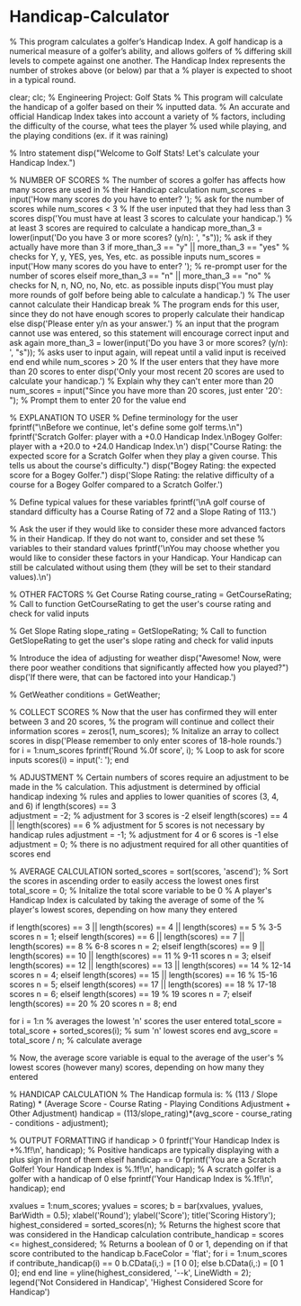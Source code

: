 # Handicap-Calculator
% This program calculates a golfer’s Handicap Index. A golf handicap is a numerical measure of a golfer’s ability, and allows golfers of 
% differing skill levels to compete against one another. The Handicap Index represents the number of strokes above (or below) par that a 
% player is expected to shoot in a typical round.


clear; clc;
% Engineering Project: Golf Stats
% This program will calculate the handicap of a golfer based on their
% inputted data.
% An accurate and official Handicap Index takes into account a variety of
% factors, including the difficulty of the course, what tees the player
% used while playing, and the playing conditions (ex. if it was raining)

% Intro statement
disp("Welcome to Golf Stats! Let's calculate your Handicap Index.")

% NUMBER OF SCORES
% The number of scores a golfer has affects how many scores are used in
% their Handicap calculation
num_scores = input('How many scores do you have to enter? '); % ask for the number of scores
while num_scores < 3        % If the user inputed that they had less than 3 scores
    disp('You must have at least 3 scores to calculate your handicap.') % at least 3 scores are required to calculate a handicap
    more_than_3 = lower(input('Do you have 3 or more scores? (y/n): ', "s")); % ask if they actually have more than 3
    if more_than_3 == "y" || more_than_3 == "yes"    % checks for Y, y, YES, yes, Yes, etc. as possible inputs
        num_scores = input('How many scores do you have to enter? '); % re-prompt user for the number of scores
    elseif more_than_3 == "n" || more_than_3 == "no" % checks for N, n, NO, no, No, etc. as possible inputs
        disp('You must play more rounds of golf before being able to calculate a handicap.')    % The user cannot calculate their Handicap
        break   % The program ends for this user, since they do not have enough scores to properly calculate their handicap
    else
        disp('Please enter y/n as your answer.') % an input that the program cannot use was entered, so this statement will encourage correct input and ask again
        more_than_3 = lower(input('Do you have 3 or more scores? (y/n): ', "s"));   % asks user to input again, will repeat until a valid input is received
    end
end
while num_scores > 20       % If the user enters that they have more than 20 scores to enter
    disp('Only your most recent 20 scores are used to calculate your handicap.') % Explain why they can't enter more than 20
    num_scores = input("Since you have more than 20 scores, just enter '20': "); % Prompt them to enter 20 for the value
end

% EXPLANATION TO USER
% Define terminology for the user
fprintf("\nBefore we continue, let's define some golf terms.\n")
fprintf('Scratch Golfer: player with a +0.0 Handicap Index.\nBogey Golfer: player with a +20.0 to +24.0 Handicap Index.\n')
disp("Course Rating: the expected score for a Scratch Golfer when they play a given course. This tells us about the course's difficulty.")
disp("Bogey Rating: the expected score for a Bogey Golfer.")
disp('Slope Rating: the relative difficulty of a course for a Bogey Golfer compared to a Scratch Golfer.')

% Define typical values for these variables
fprintf('\nA golf course of standard difficulty has a Course Rating of 72 and a Slope Rating of 113.')

% Ask the user if they would like to consider these more advanced factors
% in their Handicap. If they do not want to, consider and set these
% variables to their standard values
fprintf('\nYou may choose whether you would like to consider these factors in your Handicap. Your Handicap can still be calculated without using them (they will be set to their standard values).\n')

% OTHER FACTORS
% Get Course Rating
course_rating = GetCourseRating;    % Call to function GetCourseRating to get the user's course rating and check for valid inputs

% Get Slope Rating
slope_rating = GetSlopeRating;  % Call to function GetSlopeRating to get the user's slope rating and check for valid inputs

% Introduce the idea of adjusting for weather
disp("Awesome! Now, were there poor weather conditions that significantly affected how you played?")
disp('If there were, that can be factored into your Handicap.')

% GetWeather
conditions = GetWeather;

% COLLECT SCORES
% Now that the user has confirmed they will enter between 3 and 20 scores,
% the program will continue and collect their information
scores = zeros(1, num_scores);  % Initalize an array to collect scores in
disp('Please remember to only enter scores of 18-hole rounds.')
for i = 1:num_scores
    fprintf('Round %.0f score', i);     % Loop to ask for score inputs
    scores(i) = input(': ');
end

% ADJUSTMENT
% Certain numbers of scores require an adjustment to be made in the
% calculation. This adjustment is determined by official handicap indexing
% rules and applies to lower quanities of scores (3, 4, and 6)
if length(scores) == 3  
    adjustment = -2;    % adjustment for 3 scores is -2
elseif length(scores) == 4 || length(scores) == 6   % adjustment for 5 scores is not necessary by handicap rules
    adjustment = -1;    % adjustment for 4 or 6 scores is -1
else
    adjustment = 0; % there is no adjustment required for all other quantities of scores
end

% AVERAGE CALCULATION
sorted_scores = sort(scores, 'ascend'); % Sort the scores in ascending order to easily access the lowest ones first
total_score = 0;    % Initalize the total score variable to be 0
% A player's Handicap Index is calculated by taking the average of some of the
% player's lowest scores, depending on how many they entered

if length(scores) == 3 || length(scores) == 4 || length(scores) == 5    % 3-5 scores
    n = 1;
elseif length(scores) == 6 || length(scores) == 7 || length(scores) == 8    % 6-8 scores
    n = 2;
elseif length(scores) == 9 || length(scores) == 10 || length(scores) == 11  % 9-11 scores
    n = 3;
elseif length(scores) == 12 || length(scores) == 13 || length(scores) == 14   % 12-14 scores
    n = 4;
elseif length(scores) == 15 || length(scores) == 16     % 15-16 scores
    n = 5;
elseif length(scores) == 17 || length(scores) == 18     % 17-18 scores
    n = 6;
elseif length(scores) == 19     % 19 scores
    n = 7;
elseif length(scores) == 20     % 20 scores
    n = 8;
end

for i = 1:n     % averages the lowest 'n' scores the user entered
    total_score = total_score + sorted_scores(i);   % sum 'n' lowest scores
end
avg_score = total_score / n;    % calculate average


% Now, the average score variable is equal to the average of the user's
% lowest scores (however many) scores, depending on how many they entered

% HANDICAP CALCULATION
% The Handicap formula is:
% (113 / Slope Rating) * (Average Score - Course Rating - Playing Conditions Adjustment + Other Adjustment)
handicap = (113/slope_rating)*(avg_score - course_rating - conditions - adjustment);


% OUTPUT FORMATTING
if handicap > 0
    fprintf('Your Handicap Index is +%.1f!\n', handicap); % Positive handicaps are typically displaying with a plus sign in front of them
elseif handicap == 0
    fprintf('You are a Scratch Golfer! Your Handicap Index is %.1f!\n', handicap); % A scratch golfer is a golfer with a handicap of 0
else
    fprintf('Your Handicap Index is %.1f!\n', handicap);
end

xvalues = 1:num_scores;
yvalues = scores;
b = bar(xvalues, yvalues, BarWidth = 0.5);
xlabel('Round');
ylabel('Score');
title('Scoring History');
highest_considered = sorted_scores(n);   % Returns the highest score that was considered in the Handicap calculation
contribute_handicap = scores <= highest_considered; % Returns a boolean of 0 or 1, depending on if that score contributed to the handicap
b.FaceColor = 'flat';
for i = 1:num_scores
    if contribute_handicap(i) == 0
        b.CData(i,:) = [1 0 0];
    else
        b.CData(i,:) = [0 1 0];
    end
end
line = yline(highest_considered, '--k', LineWidth = 2);
legend('Not Considered in Handicap', 'Highest Considered Score for Handicap')
